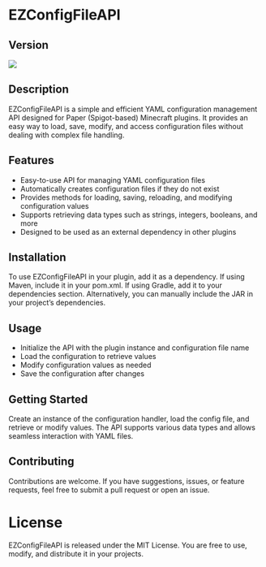 # EZConfigFileAPI

## Version

[![](https://jitpack.io/v/com.kyfstore/EZConfigFileAPI.svg)](https://jitpack.io/#com.kyfstore/EZConfigFileAPI)

## Description

EZConfigFileAPI is a simple and efficient YAML configuration management API designed for Paper (Spigot-based) Minecraft plugins. It provides an easy way to load, save, modify, and access configuration files without dealing with complex file handling.

## Features
- Easy-to-use API for managing YAML configuration files
- Automatically creates configuration files if they do not exist
- Provides methods for loading, saving, reloading, and modifying configuration values
- Supports retrieving data types such as strings, integers, booleans, and more
- Designed to be used as an external dependency in other plugins 

## Installation

To use EZConfigFileAPI in your plugin, add it as a dependency. If using Maven, include it in your pom.xml. If using Gradle, add it to your dependencies section. Alternatively, you can manually include the JAR in your project’s dependencies.

## Usage
- Initialize the API with the plugin instance and configuration file name
- Load the configuration to retrieve values
- Modify configuration values as needed
- Save the configuration after changes
## Getting Started

Create an instance of the configuration handler, load the config file, and retrieve or modify values. The API supports various data types and allows seamless interaction with YAML files.

## Contributing
Contributions are welcome. If you have suggestions, issues, or feature requests, feel free to submit a pull request or open an issue.

# License
EZConfigFileAPI is released under the MIT License. You are free to use, modify, and distribute it in your projects.

